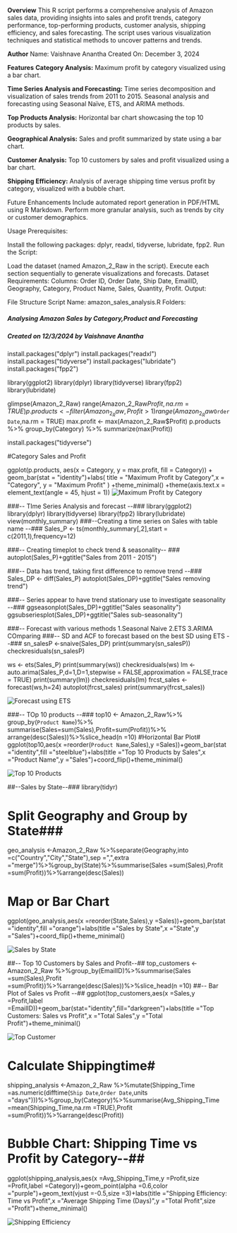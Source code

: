 **Overview**
This R script performs a comprehensive analysis of Amazon sales data, providing insights into sales and profit trends, category performance, top-performing products, customer analysis, shipping efficiency, and sales forecasting. The script uses various visualization techniques and statistical methods to uncover patterns and trends.

**Author**
Name: Vaishnave Anantha
Created On: December 3, 2024

**Features**
**Category Analysis:**
Maximum profit by category visualized using a bar chart.

**Time Series Analysis and Forecasting:**
Time series decomposition and visualization of sales trends from 2011 to 2015.
Seasonal analysis and forecasting using Seasonal Naïve, ETS, and ARIMA methods.

**Top Products Analysis:**
Horizontal bar chart showcasing the top 10 products by sales.

**Geographical Analysis:**
Sales and profit summarized by state using a bar chart.

**Customer Analysis:**
Top 10 customers by sales and profit visualized using a bar chart.

**Shipping Efficiency:**
Analysis of average shipping time versus profit by category, visualized with a bubble chart.

Future Enhancements
Include automated report generation in PDF/HTML using R Markdown.
Perform more granular analysis, such as trends by city or customer demographics.


Usage
Prerequisites:

Install the following packages: dplyr, readxl, tidyverse, lubridate, fpp2.
Run the Script:

Load the dataset (named Amazon_2_Raw in the script).
Execute each section sequentially to generate visualizations and forecasts.
Dataset Requirements:
Columns: Order ID, Order Date, Ship Date, EmailID, Geography, Category, Product Name, Sales, Quantity, Profit.
Output:


File Structure
Script Name: amazon_sales_analysis.R
Folders:
##### Analysing Amazon Sales by Category,Product and Forecasting ###
##### Created on 12/3/2024 by Vaishnave Anantha ####


install.packages("dplyr")
install.packages("readxl")
install.packages("tidyverse")
install.packages("lubridate")
install.packages("fpp2")

library(ggplot2)
library(dplyr)
library(tidyverse)
library(fpp2)
library(lubridate)

glimpse(Amazon_2_Raw)
range(Amazon_2_Raw$Profit,na.rm = TRUE)
p.products <- filter(Amazon_2_Raw,Profit>1)
range(Amazon_2_Raw$`Order Date`,na.rm = TRUE)
max.profit <- max(Amazon_2_Raw$Profit)
p.products %>% 
  group_by(Category) %>% 
  summarize(max(Profit))

install.packages("tidyverse")

#Category Sales and Profit 

ggplot(p.products, aes(x = Category, y = max.profit, fill = Category))
      + geom_bar(stat = "identity")+labs( title = "Maximum Profit by Category",x = "Category",  y = "Maximum Profit" ) 
    +theme_minimal() +theme(axis.text.x = element_text(angle = 45, hjust = 1))
    ![Maximum Profit by Category](https://github.com/user-attachments/assets/c3b71e68-ec6e-4a99-a2cc-9d8163831fa7)

 
###-- TIme Series Analysis and forecast --###
library(ggplot2)
library(dplyr)
library(tidyverse)
library(fpp2)
library(lubridate)
view(monthly_summary)
###--Creating a time series on Sales with table name --###
Sales_P <- ts(monthly_summary[,2],start = c(2011,1),frequency=12)

###-- Creating timeplot to check trend & seasonality-- ###
autoplot(Sales_P)+ggtitle("Sales from 2011 - 2015")

###-- Data has trend, taking first difference to remove trend --###
Sales_DP <- diff(Sales_P)
autoplot(Sales_DP)+ggtitle("Sales removing trend")

###-- Series appear to have trend stationary use to investigate seasonality --###
ggseasonplot(Sales_DP)+ggtitle("Sales seasonality")
ggsubseriesplot(Sales_DP)+ggtitle("Sales sub-seasonality")

###-- Forecast with various methods 1.Seasonal Naive 2.ETS 3.ARIMA COmparing
###-- SD and ACF to forecast based on the best SD using ETS --###
sn_salesP <-snaive(Sales_DP)
print(summary(sn_salesP))
checkresiduals(sn_salesP)

ws <- ets(Sales_P)
print(summary(ws))
checkresiduals(ws)
lm <-auto.arima(Sales_P,d=1,D=1,stepwise = FALSE,approximation = FALSE,trace = TRUE)
print(summary(lm))
checkresiduals(lm)
frcst_sales <- forecast(ws,h=24)
autoplot(frcst_sales)
print(summary(frcst_sales))

![Forecast using ETS](https://github.com/user-attachments/assets/fc3c216b-dc49-49d3-9cc4-d3cd68aff39c)


###-- TOp 10 products --###
top10 <- Amazon_2_Raw%>%
  group_by(`Product Name`)%>%
  summarise(Sales=sum(Sales),Profit=sum(Profit))%>%
  arrange(desc(Sales))%>%slice_head(n =10)
#Horizontal Bar Plot#
ggplot(top10,aes(x =reorder(`Product Name`,Sales),y =Sales))+geom_bar(stat ="identity",fill ="steelblue")+labs(title ="Top 10 Products by Sales",x ="Product Name",y ="Sales")+coord_flip()+theme_minimal()
 
  ![Top 10 Products](https://github.com/user-attachments/assets/a4c0f16f-141b-485c-ad79-9ebd76f78563)

##--Sales by State--###
library(tidyr)
# Split Geography and Group by State###
geo_analysis <-Amazon_2_Raw %>%separate(Geography,into =c("Country","City","State"),sep =",",extra ="merge")%>%group_by(State)%>%summarise(Sales =sum(Sales),Profit =sum(Profit))%>%arrange(desc(Sales))
# Map or Bar Chart
ggplot(geo_analysis,aes(x =reorder(State,Sales),y =Sales))+geom_bar(stat ="identity",fill ="orange")+labs(title ="Sales by State",x ="State",y ="Sales")+coord_flip()+theme_minimal()

 ![Sales by State](https://github.com/user-attachments/assets/2861ad81-00dc-42e2-90cb-dd696a3e3134)


##-- Top 10 Customers by Sales and Profit--##
top_customers <-Amazon_2_Raw %>%group_by(EmailID)%>%summarise(Sales =sum(Sales),Profit =sum(Profit))%>%arrange(desc(Sales))%>%slice_head(n =10)
##-- Bar Plot of Sales vs Profit --##
ggplot(top_customers,aes(x =Sales,y =Profit,label =EmailID))+geom_bar(stat="identity",fill="darkgreen")+labs(title ="Top Customers: Sales vs Profit",x ="Total Sales",y ="Total Profit")+theme_minimal()
 
  ![Top Customer](https://github.com/user-attachments/assets/acbf0070-704e-44d2-9b9a-72297a713398)

# Calculate Shippingtime#
shipping_analysis <-Amazon_2_Raw %>%mutate(Shipping_Time =as.numeric(difftime(`Ship Date`,`Order Date`,units ="days")))%>%group_by(Category)%>%summarise(Avg_Shipping_Time =mean(Shipping_Time,na.rm =TRUE),Profit =sum(Profit))%>%arrange(desc(Profit))
# Bubble Chart: Shipping Time vs Profit by Category--##
ggplot(shipping_analysis,aes(x =Avg_Shipping_Time,y =Profit,size =Profit,label =Category))+geom_point(alpha =0.6,color ="purple")+geom_text(vjust =-0.5,size =3)+labs(title ="Shipping Efficiency: Time vs Profit",x ="Average Shipping Time (Days)",y ="Total Profit",size ="Profit")+theme_minimal()

![Shipping Efficiency](https://github.com/user-attachments/assets/e670750b-9d1c-4349-94f2-f8e88a4c1690)

